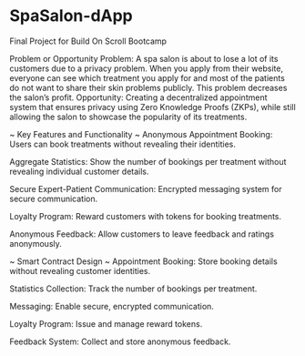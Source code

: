 # SpaSalon-dApp
Final Project for Build On Scroll Bootcamp

Problem or Opportunity
Problem: A spa salon is about to lose a lot of its customers due to a privacy problem. When you apply from their website, everyone can see which treatment you apply for and most of the patients do not want to share their skin problems publicly. This problem decreases the salon’s profit.
Opportunity: Creating a decentralized appointment system that ensures privacy using Zero Knowledge Proofs (ZKPs), while still allowing the salon to showcase the popularity of its treatments.

~ Key Features and Functionality ~
Anonymous Appointment Booking:
Users can book treatments without revealing their identities.

Aggregate Statistics:
Show the number of bookings per treatment without revealing individual customer details.

Secure Expert-Patient Communication:
Encrypted messaging system for secure communication.

Loyalty Program:
Reward customers with tokens for booking treatments.

Anonymous Feedback:
Allow customers to leave feedback and ratings anonymously.


~ Smart Contract Design ~ 
Appointment Booking:
Store booking details without revealing customer identities.

Statistics Collection:
Track the number of bookings per treatment.

Messaging:
Enable secure, encrypted communication.

Loyalty Program:
Issue and manage reward tokens.

Feedback System:
Collect and store anonymous feedback.







